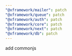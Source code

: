 ```yaml
---
"@xframework/mailer": patch
"@xframework/queue": patch
"@xframework/auth": patch
"@xframework/core": patch
"@xframework/next": patch
"@xframework/db": patch
---
```


add commonjs

